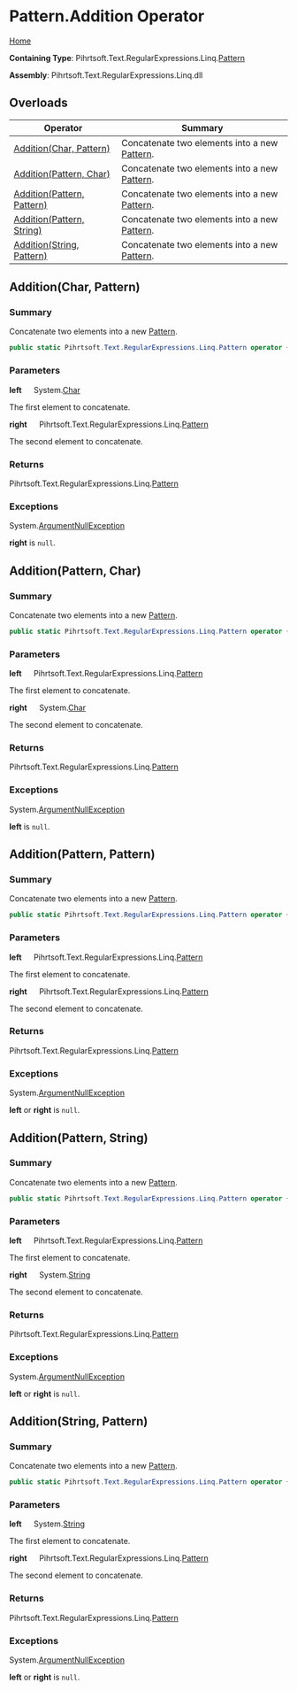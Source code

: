 # Pattern\.Addition Operator

[Home](../../../../../../README.md)

**Containing Type**: Pihrtsoft\.Text\.RegularExpressions\.Linq\.[Pattern](../README.md)

**Assembly**: Pihrtsoft\.Text\.RegularExpressions\.Linq\.dll

## Overloads

| Operator | Summary |
| -------- | ------- |
| [Addition(Char, Pattern)](#Pihrtsoft_Text_RegularExpressions_Linq_Pattern_op_Addition_System_Char_Pihrtsoft_Text_RegularExpressions_Linq_Pattern_) | Concatenate two elements into a new [Pattern](../README.md)\. |
| [Addition(Pattern, Char)](#Pihrtsoft_Text_RegularExpressions_Linq_Pattern_op_Addition_Pihrtsoft_Text_RegularExpressions_Linq_Pattern_System_Char_) | Concatenate two elements into a new [Pattern](../README.md)\. |
| [Addition(Pattern, Pattern)](#Pihrtsoft_Text_RegularExpressions_Linq_Pattern_op_Addition_Pihrtsoft_Text_RegularExpressions_Linq_Pattern_Pihrtsoft_Text_RegularExpressions_Linq_Pattern_) | Concatenate two elements into a new [Pattern](../README.md)\. |
| [Addition(Pattern, String)](#Pihrtsoft_Text_RegularExpressions_Linq_Pattern_op_Addition_Pihrtsoft_Text_RegularExpressions_Linq_Pattern_System_String_) | Concatenate two elements into a new [Pattern](../README.md)\. |
| [Addition(String, Pattern)](#Pihrtsoft_Text_RegularExpressions_Linq_Pattern_op_Addition_System_String_Pihrtsoft_Text_RegularExpressions_Linq_Pattern_) | Concatenate two elements into a new [Pattern](../README.md)\. |

## Addition\(Char, Pattern\) <a name="Pihrtsoft_Text_RegularExpressions_Linq_Pattern_op_Addition_System_Char_Pihrtsoft_Text_RegularExpressions_Linq_Pattern_"></a>

### Summary

Concatenate two elements into a new [Pattern](../README.md)\.

```csharp
public static Pihrtsoft.Text.RegularExpressions.Linq.Pattern operator +(char left, Pihrtsoft.Text.RegularExpressions.Linq.Pattern right)
```

### Parameters

**left** &emsp; System\.[Char](https://docs.microsoft.com/en-us/dotnet/api/system.char)

The first element to concatenate\.

**right** &emsp; Pihrtsoft\.Text\.RegularExpressions\.Linq\.[Pattern](../README.md)

The second element to concatenate\.

### Returns

Pihrtsoft\.Text\.RegularExpressions\.Linq\.[Pattern](../README.md)

### Exceptions

System\.[ArgumentNullException](https://docs.microsoft.com/en-us/dotnet/api/system.argumentnullexception)

**right** is `null`\.

## Addition\(Pattern, Char\) <a name="Pihrtsoft_Text_RegularExpressions_Linq_Pattern_op_Addition_Pihrtsoft_Text_RegularExpressions_Linq_Pattern_System_Char_"></a>

### Summary

Concatenate two elements into a new [Pattern](../README.md)\.

```csharp
public static Pihrtsoft.Text.RegularExpressions.Linq.Pattern operator +(Pihrtsoft.Text.RegularExpressions.Linq.Pattern left, char right)
```

### Parameters

**left** &emsp; Pihrtsoft\.Text\.RegularExpressions\.Linq\.[Pattern](../README.md)

The first element to concatenate\.

**right** &emsp; System\.[Char](https://docs.microsoft.com/en-us/dotnet/api/system.char)

The second element to concatenate\.

### Returns

Pihrtsoft\.Text\.RegularExpressions\.Linq\.[Pattern](../README.md)

### Exceptions

System\.[ArgumentNullException](https://docs.microsoft.com/en-us/dotnet/api/system.argumentnullexception)

**left** is `null`\.

## Addition\(Pattern, Pattern\) <a name="Pihrtsoft_Text_RegularExpressions_Linq_Pattern_op_Addition_Pihrtsoft_Text_RegularExpressions_Linq_Pattern_Pihrtsoft_Text_RegularExpressions_Linq_Pattern_"></a>

### Summary

Concatenate two elements into a new [Pattern](../README.md)\.

```csharp
public static Pihrtsoft.Text.RegularExpressions.Linq.Pattern operator +(Pihrtsoft.Text.RegularExpressions.Linq.Pattern left, Pihrtsoft.Text.RegularExpressions.Linq.Pattern right)
```

### Parameters

**left** &emsp; Pihrtsoft\.Text\.RegularExpressions\.Linq\.[Pattern](../README.md)

The first element to concatenate\.

**right** &emsp; Pihrtsoft\.Text\.RegularExpressions\.Linq\.[Pattern](../README.md)

The second element to concatenate\.

### Returns

Pihrtsoft\.Text\.RegularExpressions\.Linq\.[Pattern](../README.md)

### Exceptions

System\.[ArgumentNullException](https://docs.microsoft.com/en-us/dotnet/api/system.argumentnullexception)

**left** or **right** is `null`\.

## Addition\(Pattern, String\) <a name="Pihrtsoft_Text_RegularExpressions_Linq_Pattern_op_Addition_Pihrtsoft_Text_RegularExpressions_Linq_Pattern_System_String_"></a>

### Summary

Concatenate two elements into a new [Pattern](../README.md)\.

```csharp
public static Pihrtsoft.Text.RegularExpressions.Linq.Pattern operator +(Pihrtsoft.Text.RegularExpressions.Linq.Pattern left, string right)
```

### Parameters

**left** &emsp; Pihrtsoft\.Text\.RegularExpressions\.Linq\.[Pattern](../README.md)

The first element to concatenate\.

**right** &emsp; System\.[String](https://docs.microsoft.com/en-us/dotnet/api/system.string)

The second element to concatenate\.

### Returns

Pihrtsoft\.Text\.RegularExpressions\.Linq\.[Pattern](../README.md)

### Exceptions

System\.[ArgumentNullException](https://docs.microsoft.com/en-us/dotnet/api/system.argumentnullexception)

**left** or **right** is `null`\.

## Addition\(String, Pattern\) <a name="Pihrtsoft_Text_RegularExpressions_Linq_Pattern_op_Addition_System_String_Pihrtsoft_Text_RegularExpressions_Linq_Pattern_"></a>

### Summary

Concatenate two elements into a new [Pattern](../README.md)\.

```csharp
public static Pihrtsoft.Text.RegularExpressions.Linq.Pattern operator +(string left, Pihrtsoft.Text.RegularExpressions.Linq.Pattern right)
```

### Parameters

**left** &emsp; System\.[String](https://docs.microsoft.com/en-us/dotnet/api/system.string)

The first element to concatenate\.

**right** &emsp; Pihrtsoft\.Text\.RegularExpressions\.Linq\.[Pattern](../README.md)

The second element to concatenate\.

### Returns

Pihrtsoft\.Text\.RegularExpressions\.Linq\.[Pattern](../README.md)

### Exceptions

System\.[ArgumentNullException](https://docs.microsoft.com/en-us/dotnet/api/system.argumentnullexception)

**left** or **right** is `null`\.

